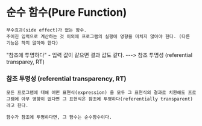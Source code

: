 # 순수 함수(Pure Function)
	부수효과(side effect)가 없는 함수.
	주어진 입력으로 계산하는 것 이외에 프로그램의 실행에 영향을 미치지 않아야 한다. (다른 기능은 하지 않아야 한다) 

"참조에 투명하다" - 입력 값이 같으면 결과 값도 같다. ---> 참조 투명성 (referential transparey, RT)

### 참조 투명성 (referential transparency, RT)
	모든 프로그램에 대해 어떤 표현식(expression) 을 모두 그 표현식의 결과로 치환해도 프로그램에 아무 영향이 없다면 그 표현식은 참조에 투명하다(referentially transparent) 라고 한다.
	
	함수가 참조에 투명하다면, 그 함수는 순수함수이다.